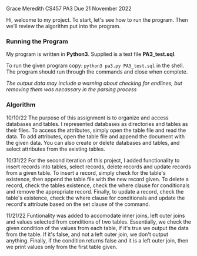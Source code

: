 Grace Meredith
CS457 PA3
Due 21 November 2022

Hi, welcome to my project. To start, let's see how to run the program. Then we'll review the algorithm put into the program.

### Running the Program

My program is written in **Python3**. Supplied is a test file **PA3_test.sql**.

To run the given program copy:
`python3 pa3.py PA3_test.sql` in the shell. The program should run through the commands and close when complete.

*The output data may include a warning about checking for endlines, but removing them was necassary in the parsing process*

### Algorithm

10/10/22
The purpose of this assignment is to organize and access databases and tables. I represented databases as directories and tables as their files. To access the attributes, simply open the table file and read the data. To add attributes, open the table file and append the document with the given data. You can also create or delete databases and tables, and select attributes from the existing tables.

10/31/22
For the second iteration of this project, I added functionality to insert records into tables, select records, delete records and update records from a given table. To insert a record, simply check for the table's existence, then append the table file with the new record given. To delete a record, check the tables existence, check the where clause for conditionals and remove the appropriate record. Finally, to update a record, check the table's existence, check the where clause for conditionals and update the record's attribute based on the set clause of the command.

11/21/22
Funtionality was added to accomodate inner joins, left outer joins and values selected from conditions of two tables. Essentially, we check the given condition of the values from each table, if it's true we output the data from the table. If it's false, and not a left outer join, we don't output anything. Finally, if the condition returns false and it is a left outer join, then we print values only from the first table given.